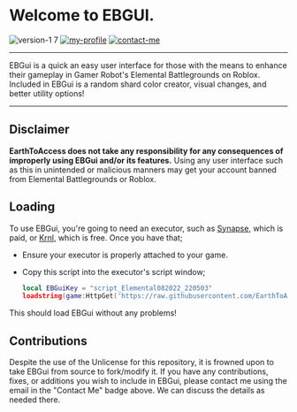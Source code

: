 # Welcome to EBGUI.

![version-1 7](https://user-images.githubusercontent.com/38049304/185815877-427ce51d-afd9-44e5-9a70-39449046c0fb.svg)
[![my-profile](https://user-images.githubusercontent.com/38049304/185816395-296cc028-f944-490d-8889-33a83d5922f5.svg)](https://www.roblox.com/users/32573334/profile)
[![contact-me](https://user-images.githubusercontent.com/38049304/185816739-1ec8caa5-c9cf-47f7-b87f-0d28bc8f4724.svg)](mailto:earthtoaccess@gmail.com)


---

EBGui is a quick an easy user interface for those with the means to enhance their gameplay in Gamer Robot's Elemental Battlegrounds on Roblox. Included in EBGui is a random shard color creator, visual changes, and better utility options!

---

## Disclaimer

**EarthToAccess does not take any responsibility for any consequences of improperly using EBGui and/or its features.** Using any user interface such as this in unintended or malicious manners may get your account banned from Elemental Battlegrounds or Roblox. 

## Loading

To use EBGui, you're going to need an executor, such as [Synapse](x.synapse.to), which is paid, or [Krnl](https://krnl.vip/), which is free. Once you have that;

- Ensure your executor is properly attached to your game.
- Copy this script into the executor's script window;

  ```lua
  local EBGuiKey = "script_Elemental082022_220503"
  loadstring(game:HttpGet('https://raw.githubusercontent.com/EarthToAccess/EBGUI/main/bin/main.lua'))()
  ```
This should load EBGui without any problems!

## Contributions

Despite the use of the Unlicense for this repository, it is frowned upon to take EBGui from source to fork/modify it. If you have any contributions, fixes, or additions you wish to include in EBGui, please contact me using the email in the "Contact Me" badge above. We can discuss the details as needed there.
